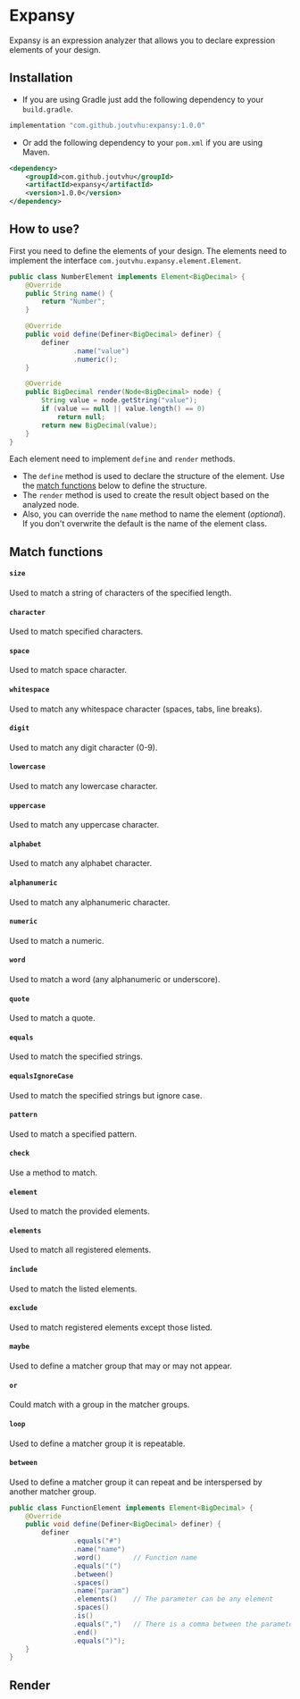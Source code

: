 # Expansy

Expansy is an expression analyzer that allows you to declare expression elements of your design.

## Installation

- If you are using Gradle just add the following dependency to your `build.gradle`.

```groovy
implementation "com.github.joutvhu:expansy:1.0.0"
```

- Or add the following dependency to your `pom.xml` if you are using Maven.

```xml
<dependency>
    <groupId>com.github.joutvhu</groupId>
    <artifactId>expansy</artifactId>
    <version>1.0.0</version>
</dependency>
```

## How to use?

First you need to define the elements of your design.
The elements need to implement the interface `com.joutvhu.expansy.element.Element`.

```java
public class NumberElement implements Element<BigDecimal> {
    @Override
    public String name() {
        return "Number";
    }

    @Override
    public void define(Definer<BigDecimal> definer) {
        definer
                .name("value")
                .numeric();
    }

    @Override
    public BigDecimal render(Node<BigDecimal> node) {
        String value = node.getString("value");
        if (value == null || value.length() == 0)
            return null;
        return new BigDecimal(value);
    }
}
```

Each element need to implement `define` and `render` methods.
- The `define` method is used to declare the structure of the element. Use the [match functions](#match-functions) below to define the structure.
- The `render` method is used to create the result object based on the analyzed node.
- Also, you can override the `name` method to name the element (_optional_). If you don't overwrite the default is the name of the element class.

## Match functions

#### `size`

Used to match a string of characters of the specified length.

#### `character`

Used to match specified characters.

#### `space`

Used to match space character.

#### `whitespace`

Used to match any whitespace character (spaces, tabs, line breaks).

#### `digit`

Used to match any digit character (0-9).

#### `lowercase`

Used to match any lowercase character.

#### `uppercase`

Used to match any uppercase character.

#### `alphabet`

Used to match any alphabet character.

#### `alphanumeric`

Used to match any alphanumeric character.

#### `numeric`

Used to match a numeric.

#### `word`

Used to match a word (any alphanumeric or underscore).

#### `quote`

Used to match a quote.

#### `equals`

Used to match the specified strings.

#### `equalsIgnoreCase`

Used to match the specified strings but ignore case.

#### `pattern`

Used to match a specified pattern.

#### `check`

Use a method to match.

#### `element`

Used to match the provided elements.

#### `elements`

Used to match all registered elements.

#### `include`

Used to match the listed elements.

#### `exclude`

Used to match registered elements except those listed.

#### `maybe`

Used to define a matcher group that may or may not appear.

#### `or`

Could match with a group in the matcher groups.

#### `loop`

Used to define a matcher group it is repeatable.

#### `between`

Used to define a matcher group it can repeat and be interspersed by another matcher group.

```java
public class FunctionElement implements Element<BigDecimal> {
    @Override
    public void define(Definer<BigDecimal> definer) {
        definer
                .equals("#")
                .name("name")
                .word()        // Function name
                .equals("(")
                .between()
                .spaces()
                .name("param")
                .elements()    // The parameter can be any element
                .spaces()
                .is()
                .equals(",")   // There is a comma between the parameters
                .end()
                .equals(")");
    }
}
```

## Render